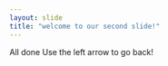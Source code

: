 ```yaml
---
layout: slide
title: "welcome to our second slide!"
---
```

All done
Use the left arrow to go back!
